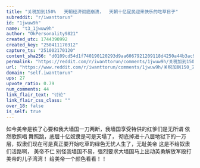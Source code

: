 ```yaml
---
title: "关税加到150%   天朝经济彻底崩溃，  天朝十亿屁民迎来快乐的吃草日子"
subreddit: "r/iwanttorun"
id: "1jwuw9h"
name: "t3_1jwuw9h"
author: "OkPersonality9821"
created_utc: 1744390992
created_key: "250411170312"
capture_ts: "251002170120"
content_sha256: "d0109cd54d1f740190120293d9aa6067921209118d4250a44b3ac95f8ed55861"
permalink: "https://reddit.com/r/iwanttorun/comments/1jwuw9h/关税加到150_天朝经济彻底崩溃_天朝十亿屁民迎来快乐的吃草日子/"
url: "https://www.reddit.com/r/iwanttorun/comments/1jwuw9h/关税加到150_天朝经济彻底崩溃_天朝十亿屁民迎来快乐的吃草日子/"
domain: "self.iwanttorun"
ups: 27
upvote_ratio: 0.79
num_comments: 44
link_flair_text: "讨论"
link_flair_css_class: ""
over_18: false
is_self: true
---
```


如今美帝是铁了心要和我大墙国一刀两断，我墙国享受特供的红爹们是无所谓
依然歌照唱 舞照跳，底层十亿奴隶是可是天塌了，
彻底掉进十八层地狱下的一万层，奴隶们现在可是真正要开始吃草的绿色无忧人生了，无耻美帝
这是不给奴隶们活路啊， 美帝不仁
别怪我墙国不易，强烈要求大墙国马上出动英勇解放军殴打美帝的儿子湾湾！
给美帝一个颜色看看！！
